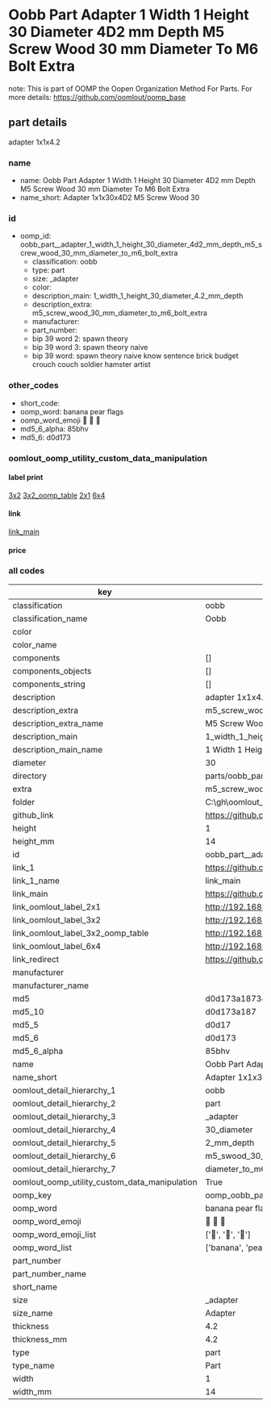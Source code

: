 # Oobb Part  Adapter 1 Width 1 Height 30 Diameter 4D2 mm Depth M5 Screw Wood 30 mm Diameter To M6 Bolt Extra  

note: This is part of OOMP the Oopen Organization Method For Parts. For more details: https://github.com/oomlout/oomp_base

##  part details
  



 adapter 1x1x4.2



### name
* name: Oobb Part  Adapter 1 Width 1 Height 30 Diameter 4D2 mm Depth M5 Screw Wood 30 mm Diameter To M6 Bolt Extra
* name_short: Adapter 1x1x30x4D2 M5 Screw Wood 30
### id
* oomp_id: oobb_part__adapter_1_width_1_height_30_diameter_4d2_mm_depth_m5_screw_wood_30_mm_diameter_to_m6_bolt_extra
  * classification: oobb
  * type: part
  * size: _adapter
  * color: 
  * description_main: 1_width_1_height_30_diameter_4.2_mm_depth
  * description_extra: m5_screw_wood_30_mm_diameter_to_m6_bolt_extra
  * manufacturer: 
  * part_number: 
  * bip 39 word 2: spawn theory
  * bip 39 word 3: spawn theory naive
  * bip 39 word: spawn theory naive know sentence brick budget crouch couch soldier hamster artist

### other_codes
* short_code: 
* oomp_word: banana pear flags
* oomp_word_emoji :banana: :pear: :flags:
* md5_6_alpha: 85bhv
* md5_6: d0d173






### oomlout_oomp_utility_custom_data_manipulation
#### label print
[3x2](http://192.168.1.245:1112/?label=oomp%2085bhv)
[3x2_oomp_table](http://192.168.1.108:1112/?label=oomp%2085bhv)
[2x1](http://192.168.1.242:1112/?label=oomp%2085bhv)
[6x4](http://192.168.1.55:1112/?label=oomp%2085bhv)    

#### link

[link_main](https://github.com/oomlout/oomlout_oobb_version_4_generated_parts/tree/main/navigation_oomp/oobb/part/_adapter/1_width_1_height_30_diameter_4.2_mm_depth/m5_screw_wood_30_mm_diameter_to_m6_bolt_extra/part)                              

#### price







### all codes 
| key | value |  
| --- | --- |  
| classification | oobb |  
| classification_name | Oobb |  
| color |  |  
| color_name |  |  
| components | [] |  
| components_objects | [] |  
| components_string | [] |  
| description |  adapter 1x1x4.2 |  
| description_extra | m5_screw_wood_30_mm_diameter_to_m6_bolt_extra |  
| description_extra_name | M5 Screw Wood 30 mm Diameter To M6 Bolt Extra |  
| description_main | 1_width_1_height_30_diameter_4.2_mm_depth |  
| description_main_name | 1 Width 1 Height 30 Diameter 4.2 mm Depth |  
| diameter | 30 |  
| directory | parts/oobb_part__adapter_1_width_1_height_30_diameter_4d2_mm_depth_m5_screw_wood_30_mm_diameter_to_m6_bolt_extra |  
| extra | m5_screw_wood_30_mm_diameter_to_m6_bolt |  
| folder | C:\gh\oomlout_oobb_version_4_generated_parts\parts\oobb_part__adapter_1_width_1_height_30_diameter_4d2_mm_depth_m5_screw_wood_30_mm_diameter_to_m6_bolt_extra |  
| github_link | https://github.com/oomlout/oomlout_oomp_part_src/tree/main/parts/oobb_part__adapter_1_width_1_height_30_diameter_4d2_mm_depth_m5_screw_wood_30_mm_diameter_to_m6_bolt_extra |  
| height | 1 |  
| height_mm | 14 |  
| id | oobb_part__adapter_1_width_1_height_30_diameter_4d2_mm_depth_m5_screw_wood_30_mm_diameter_to_m6_bolt_extra |  
| link_1 | https://github.com/oomlout/oomlout_oobb_version_4_generated_parts/tree/main/navigation_oomp/oobb/part/_adapter/1_width_1_height_30_diameter_4.2_mm_depth/m5_screw_wood_30_mm_diameter_to_m6_bolt_extra/part |  
| link_1_name | link_main |  
| link_main | https://github.com/oomlout/oomlout_oobb_version_4_generated_parts/tree/main/navigation_oomp/oobb/part/_adapter/1_width_1_height_30_diameter_4.2_mm_depth/m5_screw_wood_30_mm_diameter_to_m6_bolt_extra/part |  
| link_oomlout_label_2x1 | http://192.168.1.242:1112/?label=oomp%2085bhv |  
| link_oomlout_label_3x2 | http://192.168.1.245:1112/?label=oomp%2085bhv |  
| link_oomlout_label_3x2_oomp_table | http://192.168.1.108:1112/?label=oomp%2085bhv |  
| link_oomlout_label_6x4 | http://192.168.1.55:1112/?label=oomp%2085bhv |  
| link_redirect | https://github.com/oomlout/oomlout_oobb_version_4_generated_parts/tree/main/parts/oobb__adapter_01_01_30_4d2_ex_m5_screw_wood_30_mm_diameter_to_m6_bolt |  
| manufacturer |  |  
| manufacturer_name |  |  
| md5 | d0d173a1873423b06ee1f7bf25781685 |  
| md5_10 | d0d173a187 |  
| md5_5 | d0d17 |  
| md5_6 | d0d173 |  
| md5_6_alpha | 85bhv |  
| name | Oobb Part  Adapter 1 Width 1 Height 30 Diameter 4D2 mm Depth M5 Screw Wood 30 mm Diameter To M6 Bolt Extra |  
| name_short | Adapter 1x1x30x4D2 M5 Screw Wood 30 |  
| oomlout_detail_hierarchy_1 | oobb |  
| oomlout_detail_hierarchy_2 | part |  
| oomlout_detail_hierarchy_3 | _adapter |  
| oomlout_detail_hierarchy_4 | 30_diameter |  
| oomlout_detail_hierarchy_5 | 2_mm_depth |  
| oomlout_detail_hierarchy_6 | m5_swood_30_mm |  
| oomlout_detail_hierarchy_7 | diameter_to_m6_bolt_extra |  
| oomlout_oomp_utility_custom_data_manipulation | True |  
| oomp_key | oomp_oobb_part__adapter_1_width_1_height_30_diameter_4d2_mm_depth_m5_screw_wood_30_mm_diameter_to_m6_bolt_extra |  
| oomp_word | banana pear flags |  
| oomp_word_emoji | :banana: :pear: :flags: |  
| oomp_word_emoji_list | [':banana:', ':pear:', ':flags:'] |  
| oomp_word_list | ['banana', 'pear', 'flags'] |  
| part_number |  |  
| part_number_name |  |  
| short_name |  |  
| size | _adapter |  
| size_name |  Adapter |  
| thickness | 4.2 |  
| thickness_mm | 4.2 |  
| type | part |  
| type_name | Part |  
| width | 1 |  
| width_mm | 14 |  
